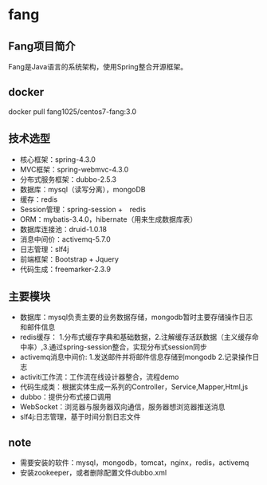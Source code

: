 # fang

## Fang项目简介

Fang是Java语言的系统架构，使用Spring整合开源框架。

## docker
docker pull fang1025/centos7-fang:3.0

## 技术选型

- 核心框架：spring-4.3.0
- MVC框架：spring-webmvc-4.3.0
- 分布式服务框架：dubbo-2.5.3
- 数据库：mysql（读写分离），mongoDB
- 缓存：redis
- Session管理：spring-session +　redis
- ORM：mybatis-3.4.0，hibernate（用来生成数据库表）
- 数据库连接池：druid-1.0.18
- 消息中间价：activemq-5.7.0
- 日志管理：slf4j
- 前端框架：Bootstrap + Jquery
- 代码生成：freemarker-2.3.9

## 主要模块

- 数据库：mysql负责主要的业务数据存储，mongodb暂时主要存储操作日志和邮件信息
- redis缓存： 1.分布式缓存字典和基础数据，2.注解缓存活跃数据（主义缓存命中率）,3.通过spring-session整合，实现分布式session同步
- activemq消息中间价:  1.发送邮件并将邮件信息存储到mongodb 2.记录操作日志
- activiti工作流：工作流在线设计器整合，流程demo
- 代码生成类：根据实体生成一系列的Controller，Service,Mapper,Html,js
- dubbo：提供分布式接口调用
- WebSocket：浏览器与服务器双向通信，服务器想浏览器推送消息
- slf4j:日志管理，基于时间分割日志文件

## note
- 需要安装的软件：mysql，mongodb，tomcat，nginx，redis，activemq
- 安装zookeeper，或者删除配置文件dubbo.xml

